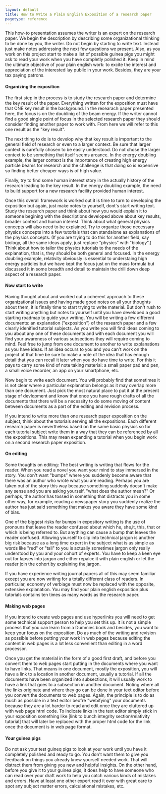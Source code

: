 ```yaml
---
layout: default
title: How to Write a Plain English Exposition of a research paper
pagetype: reference
---
```



This how-to presentation assumes the writer is an expert on the research paper. We begin the description by describing some organizational thinking to be done by you, the writer. Do not begin by starting to write text. Instead just make notes addressing the next few questions we present. Also, as you work on this project start to make a list of possible guinea pigs you might ask to read your work when you have completly polished it. Keep in mind the ultimate objective of your plain english work: to excite the interest and appreciation of the interested lay public in your work. Besides, they are your tax paying patrons. 


#### Organizing the exposition

The first step in the process is to study the research paper and determine the key result of the paper. Everything written for the exposition must have that ONE key result in the background. In the researach paper presented here, the focus is on the doublinig of the beam energy. If the writer cannot find a good single point of focus in the selected research paper they should consider finding another paper to work with. From here we will refer to this one result as the "key result". 

The next thing to do is to develop why that key result is important to the general field of research or even to a larger context. Be sure that larger context is carefully chosen to be easily understood. Do not chose the larger context to be something that itself seems arcance. In the energy doubling example, the larger context is the importance of creating high energy particle beams for research and the challenge is that doing so is expensive so finding better cheaper ways is of high value. 

Finally, try to find some human interest story in the actually history of the research leading to the key result. In the energy doubling example, the need to build support for a new research facility provided human interest. 

Once this overall framework is worked out it is time to turn to developing the exposition but again, just make notes to yourself, dont's start writing text. Study the research paper and think about how you would explain it to someone begining with the descriptions developed above about key results, broader context and human interest. Think about what general physics concepts will also need to be explained. Try to organize those necessary physics concepts into a few tutorials that can standalone as explanations of the physics concepts.  (If you are trying to do this for another field, say biology, all the same ideas apply, just replace "physics" with "biology".) Think about how to tailor the physics tutorials to the needs of the explanation, that is, they should be both general and focused. In the energy doubling example, relativity obviously is essential to understaing high energy particles but we have kept the focus just on the mass formula but discussed it in some breadth and detail to maintain the drill down deep aspect of a research paper. 


#### Now start to write

Having thought about and worked out a coherent approach to these organizational issues and having made good notes on all your thoughts about them, it is finally time to start trying to write material. But don't rush to start writing anything but notes to yourself until you have developed a good starting roadmap to guide your writing. You will be writing a few different documents: an explanation ("exposition") of the research paper and a few clearly idenified tutorial subjects. As you write you will find ideas coming to you about any one of these documents and with each document you will find your awareness of various subsections they will require coming to mind. Feel free to jump from one document to another to write explanations as you have ideas. If an idea occurs to you and you can't work on the project at that time be sure to make a note of the idea that has enough detail that you can recall it later when you do have time to write. For this it pays to carry some kind of note taking material: a small paper pad and pen, a small voice recorder, an app on your smartphone, etc.

Now begin to write each document. You will probably find that sometimes it is not clear where a particular explanation belongs as it may overlap more than one document. Just pick the most natural place to put it at the present stage of devlopment and know that once you have rough drafts of all the documents that there will be a necessity to do some moving of content between documents as a part of the editing and revision process. 

If you intend to write more than one research paper exposition on the subject, think about the tutorials serving all the expositions. Each different research paper is nevertheless based on the same basic physics so for each tutorial subject write them in a way that they can be referenced by all the expositions. This may mean expanding a tutorial when you begin work on a second research paper exposition. 


#### On editing

Some thoughts on editing: The best writing is writing that flows for the reader. When you read a novel you want your mind to stay immersed in the story. You don't want "bumps" where you suddenly become aware that there was an author who wrote what you are reading. Perhaps you are taken out of the story this way because something suddenly doesn't make any sense and you are asking yourself, "what does the author mean?" Or perhaps, the author has tossed in something that distracts you in some other way, for example, reading a newspaper story you suddenly realize the author has just said something that makes you aware they have some kind of bias. 

One of the biggest risks for bumps in expository writing is the use of pronouns that leave the reader confused about which he, she,it, this, that or which is being referred to. But anything can cause a bump that leaves the reader confused. Allowing yourself to slip into technical jargon is another big risk because as a long time expert in the subject what is as simple as words like "red" or "tall" to you is actually sometimes jargon only really understood by you and your cohort of experts. You have to keep a keen eye out for lapses into jargon and either repalce it with plain english or let the reader join the cohort by explaining the jargon. 

If you have experience writing journal papers all of this may seem familiar except you are now writing for a totally different class of readers. In particular, economy of verbiage must now be replaced with the opposite, extensive explanation. You may find your plain english exposition plus tutorials contains ten times as many words as the research paper. 


#### Making web pages

If you intend to create web pages and use hyperlinks you will need to get some technical support person to help you set this up. It is not a simple process that you can learn from a Dummies book and besides, you want to keep your focus on the exposition. Do as much of the writing and revision as possible before putting your work in web pages because editing the content in web pages is a lot less convenient than editing in a word processor. 

Once you get the material in the form of a good first draft, and before you convert them to web pages start putting in the documents where you want to have links. That means in one document, mostly the exposition, you will have a link to a location in another document, usually a tutorial. If all the documents have been organized into subsections, it will usually work to have a link that goes to a subsection in another document. Noting where all the links originate and where they go can be done in your text editor before you convert the documents to web pages. Again, the principle is to do as much as possible in a text editor beofre "webifying" your documents because they are a lot harder to read and edit once they are cluttered up with web page html code. To indicate links in the text editor simply stick in your exposition something like [link to bunch integrity section/relativity tutorial] that will later be replaced with the proper html code for the link once the document is in web page format. 

#### Your guinea pigs

Do not ask your test guineq pigs to look at your work until you have it completely polished and ready to go. You don't want them to give you feedback on things you already knew yourself needed work. That will distract them from giving you new and helpful insights. On the other hand, before you give it to your guinea pigs, it does help to have someone who can read over your draft work to help you catch various kinds of mistakes and errors. Have at least one other expert read it over with great care to spot any subject matter errors, calculational mistakes, etc. 

